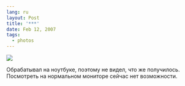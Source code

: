 ```yaml
---
lang: ru
layout: Post
title: '***'
date: Feb 12, 2007
tags:
  - photos
---
```


![](/images/blog/Sapegin-Artem-20D-2007-02-10-272-7203.jpg)

Обрабатывал на ноутбуке, поэтому не видел, что же получилось. Посмотреть на нормальном мониторе сейчас нет возможности.
